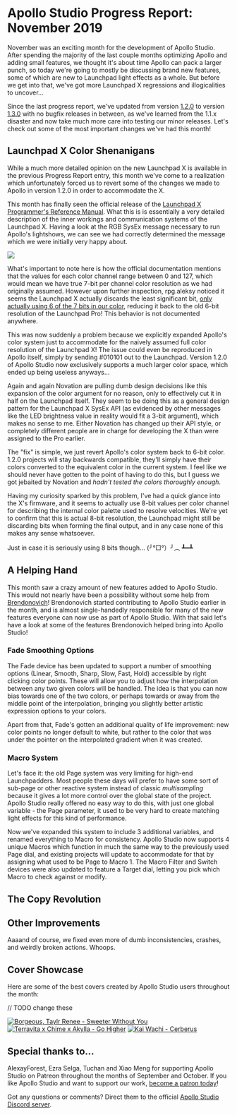 # Apollo Studio Progress Report: November 2019

November was an exciting month for the development of Apollo Studio. After spending the majority of the last couple months optimizing Apollo and adding small features, we thought it's about time Apollo can pack a larger punch, so today we're going to mostly be discussing brand new features, some of which are new to Launchpad light effects as a whole. But before we get into that, we've got more Launchpad X regressions and illogicalities to uncover...

Since the last progress report, we've updated from version [1.2.0](https://github.com/mat1jaczyyy/apollo-studio/releases/tag/1.2.0) to version [1.3.0](https://github.com/mat1jaczyyy/apollo-studio/releases/tag/1.3.0) with no bugfix releases in between, as we've learned from the 1.1.x disaster and now take much more care into testing our minor releases. Let's check out some of the most important changes we've had this month!

## Launchpad X Color Shenanigans

While a much more detailed opinion on the new Launchpad X is available in the previous Progress Report entry, this month we've come to a realization which unfortunately forced us to revert some of the changes we made to Apollo in version 1.2.0 in order to accommodate the X.

This month has finally seen the official release of the [Launchpad X Programmer's Reference Manual](https://customer.novationmusic.com/sites/customer/files/downloads/Launchpad%20X%20-%20Programmers%20Reference%20Manual.pdf). What this is is essentially a very detailed description of the inner workings and communication systems of the Launchpad X. Having a look at the RGB SysEx message necessary to run Apollo's lightshows, we can see we had correctly determined the message which we were initially very happy about.

![](https://cdn.discordapp.com/attachments/653392306291998721/654138476090097674/unknown.png)

What's important to note here is how the official documentation mentions that the values for each color channel range between 0 and 127, which would mean we have true 7-bit per channel color resolution as we had originally assumed. However upon further inspection, rpg.aleksy noticed it seems the Launchpad X actually discards the least significant bit, [only actually using 6 of the 7 bits in our color](https://youtu.be/LbJ-BtBSbVM?t=3445), reducing it back to the old 6-bit resolution of the Launchpad Pro! This behavior is not documented anywhere.

This was now suddenly a problem because we explicitly expanded Apollo's color system just to accommodate for the naively assumed full color resolution of the Launchpad X! The issue could even be reproduced in Apollo itself, simply by sending #010101 out to the Launchpad. Version 1.2.0 of Apollo Studio now exclusively supports a much larger color space, which ended up being useless anyways...

Again and again Novation are pulling dumb design decisions like this expansion of the color argument for no reason, only to effectively cut it in half on the Launchpad itself. They seem to be doing this as a general design pattern for the Launchpad X SysEx API (as evidenced by other messages like the LED brightness value in reality would fit a 3-bit argument), which makes no sense to me. Either Novation has changed up their API style, or completely different people are in charge for developing the X than were assigned to the Pro earlier.

The "fix" is simple, we just revert Apollo's color system back to 6-bit color. 1.2.0 projects will stay backwards compatible, they'll simply have their colors converted to the equivalent color in the current system. I feel like we should never have gotten to the point of having to do this, but I guess we got jebaited by Novation and *hadn't tested the colors thoroughly enough*.

Having my curiosity sparked by this problem, I've had a quick glance into the X's firmware, and it seems to actually use 8-bit values per color channel for describing the internal color palette used to resolve velocities. We're yet to confirm that this is actual 8-bit resolution, the Launchpad might still be discarding bits when forming the final output, and in any case none of this makes any sense whatsoever. 

Just in case it is seriously using 8 bits though... (╯°□°）╯︵ ┻━┻

## A Helping Hand

This month saw a crazy amount of new features added to Apollo Studio. This would not nearly have been a possibility without some help from [Brendonovich](https://github.com/Brendonovich)! Brendonovich started contributing to Apollo Studio earlier in the month, and is almost single-handedly responsible for many of the new features everyone can now use as part of Apollo Studio. With that said let's have a look at some of the features Brendonovich helped bring into Apollo Studio!

### Fade Smoothing Options

The Fade device has been updated to support a number of smoothing options (Linear, Smooth, Sharp, Slow, Fast, Hold) accessible by right clicking color points. These will allow you to adjust how the interpolation between any two given colors will be handled. The idea is that you can now bias towards one of the two colors, or perhaps towards or away from the middle point of the interpolation, bringing you slightly better artistic expression options to your colors.

Apart from that, Fade's gotten an additional quality of life improvement: new color points no longer default to white, but rather to the color that was under the pointer on the interpolated gradient when it was created.

### Macro System

Let's face it: the old Page system was very limiting for high-end Launchpadders. Most people these days will prefer to have some sort of sub-page or other reactive system instead of classic *multisampling* because it gives a lot more control over the global state of the project. Apollo Studio really offered no easy way to do this, with just one global variable - the Page parameter, it used to be very hard to create matching light effects for this kind of performance.

Now we've expanded this system to include 3 additional variables, and renamed everything to Macro for consistency. Apollo Studio now supports 4 unique Macros which function in much the same way to the previously used Page dial, and existing projects will  update to accommodate for that by assigning what used to be Page to Macro 1. The Macro Filter and Switch devices were also updated to feature a Target dial, letting you pick which Macro to check against or modify.

## The Copy Revolution

## Other Improvements

Aaaand of course, we fixed even more of dumb inconsistencies, crashes, and weirdly broken actions. Whoops.

## Cover Showcase

Here are some of the best covers created by Apollo Studio users throughout the month: 

// TODO change these

[![Borgeous, Taylr Renee - Sweeter Without You](http://img.youtube.com/vi/yA-bFsYRG4I/mqdefault.jpg)](http://www.youtube.com/watch?v=yA-bFsYRG4I "Borgeous, Taylr Renee - Sweeter Without You") [![Terravita x Chime x Akylla - Go Higher](http://img.youtube.com/vi/a-MwTVH-wX8/mqdefault.jpg)](http://www.youtube.com/watch?v=a-MwTVH-wX8 "Terravita x Chime x Akylla - Go Higher") [![Kai Wachi - Cerberus](http://img.youtube.com/vi/iBV5XK5honY/mqdefault.jpg)](http://www.youtube.com/watch?v=iBV5XK5honY "Kai Wachi - Cerberus")

## Special thanks to...

AlexayForest, Ezra Selga, Tuchan and Xiao Meng for supporting Apollo Studio on Patreon throughout the months of September and October. If you like Apollo Studio and want to support our work, [become a patron today](https://www.patreon.com/mat1jaczyyy)!

Got any questions or comments? Direct them to the official [Apollo Studio Discord server](https://discord.gg/2ZSHYHA).
